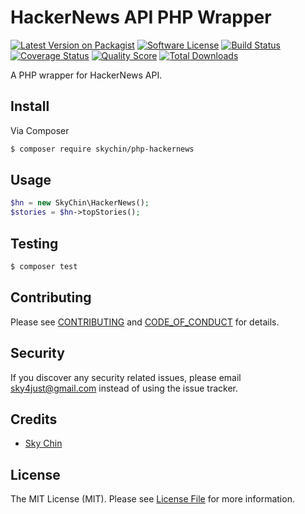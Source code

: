 # HackerNews API PHP Wrapper

[![Latest Version on Packagist][ico-version]][link-packagist]
[![Software License][ico-license]](LICENSE.md)
[![Build Status][ico-travis]][link-travis]
[![Coverage Status][ico-scrutinizer]][link-scrutinizer]
[![Quality Score][ico-code-quality]][link-code-quality]
[![Total Downloads][ico-downloads]][link-downloads]


A PHP wrapper for HackerNews API.

## Install

Via Composer

``` bash
$ composer require skychin/php-hackernews
```

## Usage

``` php
$hn = new SkyChin\HackerNews();
$stories = $hn->topStories();
```

## Testing

``` bash
$ composer test
```

## Contributing

Please see [CONTRIBUTING](CONTRIBUTING.md) and [CODE_OF_CONDUCT](CODE_OF_CONDUCT.md) for details.

## Security

If you discover any security related issues, please email sky4just@gmail.com instead of using the issue tracker.

## Credits

- [Sky Chin](https://github.com/co0lsky)

## License

The MIT License (MIT). Please see [License File](LICENSE.md) for more information.

[ico-version]: https://img.shields.io/packagist/v/skychin/php-hackernews.svg?style=flat-square
[ico-license]: https://img.shields.io/badge/license-MIT-brightgreen.svg?style=flat-square
[ico-travis]: https://img.shields.io/travis/skychin/php-hackernews/master.svg?style=flat-square
[ico-scrutinizer]: https://img.shields.io/scrutinizer/coverage/g/skychin/php-hackernews.svg?style=flat-square
[ico-code-quality]: https://img.shields.io/scrutinizer/g/skychin/php-hackernews.svg?style=flat-square
[ico-downloads]: https://img.shields.io/packagist/dt/skychin/php-hackernews.svg?style=flat-square

[link-packagist]: https://packagist.org/packages/skychin/php-hackernews
[link-travis]: https://travis-ci.org/skychin/php-hackernews
[link-scrutinizer]: https://scrutinizer-ci.com/g/skychin/php-hackernews/code-structure
[link-code-quality]: https://scrutinizer-ci.com/g/skychin/php-hackernews
[link-downloads]: https://packagist.org/packages/skychin/php-hackernews
[link-author]: https://github.com/co0lsky
[link-contributors]: ../../contributors
